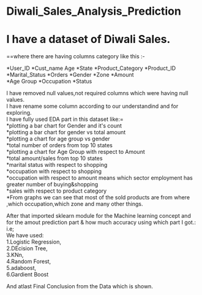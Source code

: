 # Diwali_Sales_Analysis_Prediction
# I have a dataset of Diwali Sales.

==where there are having columns category like this :-  

*User_ID	     *Cust_name   Age	 *State		*Product_Category
*Product_ID          *Marital_Status     *Orders
*Gender              *Zone               *Amount	
*Age Group	     *Occupation	 *Status

I have removed null values,not required columns which were having null values.  
I have rename some column according to our understandind and for exploring.   
I have fully used EDA part in this dataset like:=  
*plotting a bar chart for Gender and it's count  
*plotting a bar chart for gender vs total amount  
*plotting a chart for age group vs gender  
*total number of orders from top 10 states  
*plotting a chart  for Age Group with respect to Amount  
*total amount/sales from top 10 states  
*marital status with respect to shopping  
*occupation with respect to shopping  
*occupation with respect to amount means which sector employment has greater number of buying&shopping  
*sales with respect to product category  
*From graphs we can see that most of the sold products are from where ,which occupation,which zone and many other things.  


After that imported sklearn module for the Machine learning concept and for the amout prediction part & how much accuracy using which part I got.:  
i.e;  
We have used:  
1.Logistic Regression,  
2.DEcision Tree,  
3.KNn,  
4.Random Forest,  
5.adaboost,  
6.Gardient Boost  

And atlast Final Conclusion from the Data which is shown.

